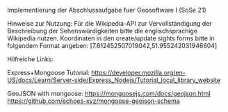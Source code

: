 Implementierung der Abschlussaufgabe fuer Geosoftware I (SoSe 21)

Hinweise zur Nutzung:
Für die Wikipedia-API zur Vervollständigung der Beschreibung der Sehenswürdigkeiten bitte die englischsprachige Wikipedia nutzen.
Koordinaten in den create/update sights forms bitte in folgendem Format angeben:
[7.612452507019042,51.955242031946604]


Hilfreiche Links:

Express+Mongoose Tutorial: https://developer.mozilla.org/en-US/docs/Learn/Server-side/Express_Nodejs/Tutorial_local_library_website

GeoJSON with mongoose: https://mongoosejs.com/docs/geojson.html
https://github.com/echoes-xyz/mongoose-geojson-schema
